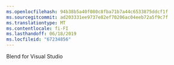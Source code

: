 ```yaml
---
ms.openlocfilehash: 94b38b5a40f080c8fba71b7a44c6533875ddcf1f
ms.sourcegitcommit: ad203331ee9737e82ef70206ac04eeb72a5f9c7f
ms.translationtype: MT
ms.contentlocale: fi-FI
ms.lasthandoff: 06/18/2019
ms.locfileid: "67234856"
---
```

Blend for Visual Studio
